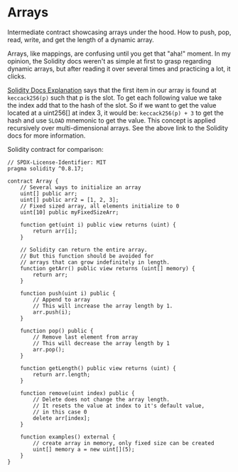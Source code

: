 # Arrays

Intermediate contract showcasing arrays under the hood. How to push, pop, read, write, and get the length of a dynamic array.

Arrays, like mappings, are confusing until you get that "aha!" moment. In my opinion, the Solidity docs weren't as simple at first to grasp regarding dynamic arrays, but after reading it over several times and practicing a lot, it clicks.

[Solidity Docs Explanation](https://docs.soliditylang.org/en/v0.8.20/internals/layout_in_storage.html#mappings-and-dynamic-arrays) says that the first item in our array is found at `keccack256(p)` such that p is the slot. To get each following value we take the index add that to the hash of the slot. So if we want to get the value located at a uint256[] at index 3, it would be:
`keccack256(p) + 3` to get the hash and use `SLOAD` mnemonic to get the value. This concept is applied recursively over multi-dimensional arrays. See the above link to the Solidity docs for more information.

Solidity contract for comparison:

```solidity
// SPDX-License-Identifier: MIT
pragma solidity ^0.8.17;

contract Array {
    // Several ways to initialize an array
    uint[] public arr;
    uint[] public arr2 = [1, 2, 3];
    // Fixed sized array, all elements initialize to 0
    uint[10] public myFixedSizeArr;

    function get(uint i) public view returns (uint) {
        return arr[i];
    }

    // Solidity can return the entire array.
    // But this function should be avoided for
    // arrays that can grow indefinitely in length.
    function getArr() public view returns (uint[] memory) {
        return arr;
    }

    function push(uint i) public {
        // Append to array
        // This will increase the array length by 1.
        arr.push(i);
    }

    function pop() public {
        // Remove last element from array
        // This will decrease the array length by 1
        arr.pop();
    }

    function getLength() public view returns (uint) {
        return arr.length;
    }

    function remove(uint index) public {
        // Delete does not change the array length.
        // It resets the value at index to it's default value,
        // in this case 0
        delete arr[index];
    }

    function examples() external {
        // create array in memory, only fixed size can be created
        uint[] memory a = new uint[](5);
    }
}

```
